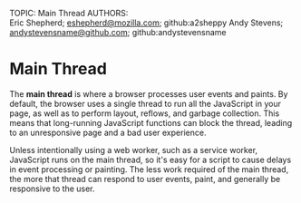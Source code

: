 TOPIC: Main Thread
AUTHORS: Eric Shepherd; eshepherd@mozilla.com; github:a2sheppy
         Andy Stevens; andystevensname@github.com; github:andystevensname

# Main Thread

The **main thread** is where a browser processes user events and paints. By default, the browser
uses a single thread to run all the JavaScript in your page, as well as to perform layout, reflows,
and garbage collection. This means that long-running JavaScript functions can block the thread,
leading to an unresponsive page and a bad user experience.

Unless intentionally using a web worker, such as a service worker, JavaScript runs on
the main thread, so it's easy for a script to cause delays in event processing or painting.
The less work required of the main thread, the more that thread can respond to user events, paint,
and generally be responsive to the user.

